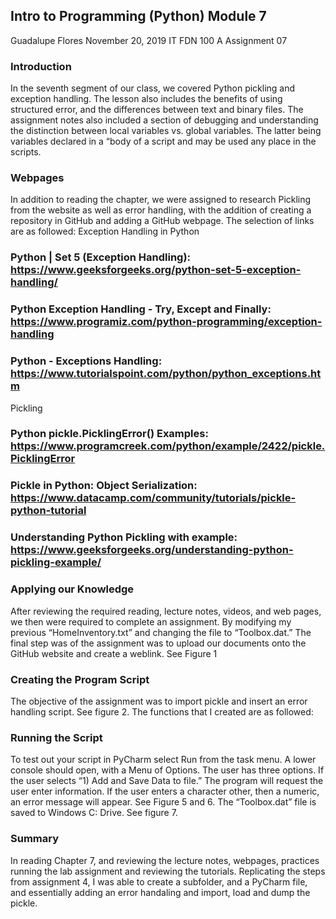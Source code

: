 ## Intro to Programming (Python) Module 7

Guadalupe Flores
November 20, 2019
IT FDN 100 A
Assignment 07

### Introduction
In the seventh segment of our class, we covered Python pickling and exception handling.  The lesson also includes the benefits of using structured error, and the differences between text and binary files.  The assignment notes also included a section of debugging and understanding the distinction between local variables vs. global variables. The latter being variables declared in a “body of a script and may be used any place in the scripts.

### Webpages
In addition to reading the chapter, we were assigned to research Pickling from the website as well as error handling, with the addition of creating a repository in GitHub and adding a GitHub webpage. The selection of links are as followed:
Exception Handling in Python

### Python | Set 5 (Exception Handling): https://www.geeksforgeeks.org/python-set-5-exception-handling/
### Python Exception Handling - Try, Except and Finally: https://www.programiz.com/python-programming/exception-handling
### Python - Exceptions Handling: https://www.tutorialspoint.com/python/python_exceptions.htm
 Pickling
 
### Python pickle.PicklingError() Examples: https://www.programcreek.com/python/example/2422/pickle.PicklingError
### Pickle in Python: Object Serialization: https://www.datacamp.com/community/tutorials/pickle-python-tutorial
### Understanding Python Pickling with example: https://www.geeksforgeeks.org/understanding-python-pickling-example/

### Applying our Knowledge
After reviewing the required reading, lecture notes, videos, and web pages, we then were required to complete an assignment. By modifying my previous “HomeInventory.txt” and changing the file to “Toolbox.dat.” The final step was of the assignment was to upload our documents onto the GitHub website and create a weblink. See Figure 1

### Creating the Program Script
The objective of the assignment was to import pickle and insert an error handling script. See figure 2. The  functions that I created are as followed:

### Running the Script
To test out your script in PyCharm select Run from the task menu. A lower console should open, with a Menu of  Options.  The user has three options. If the user selects “1) Add and Save Data to file.”   The program will request the user enter information. If the user enters a character other, then a numeric, an error message will appear.  See Figure 5 and 6.  The  “Toolbox.dat” file is saved to Windows C: Drive. See figure 7. 

### Summary
In reading  Chapter 7, and reviewing the lecture notes, webpages, practices running the lab assignment and reviewing the tutorials. Replicating the steps from assignment 4, I was able to create a subfolder, and a PyCharm file, and essentially adding an error handaling and import, load and dump the pickle.

